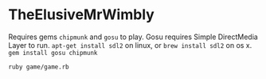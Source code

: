 # TheElusiveMrWimbly

Requires gems `chipmunk` and `gosu` to play. Gosu requires Simple DirectMedia Layer
to run.
`apt-get install sdl2` on linux, or `brew install sdl2` on os x.
`gem install gosu chipmunk`

`ruby game/game.rb`
